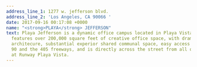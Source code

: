 ```yaml
---
address_line_1: 1277 w. jefferson blvd.
address_line_2: 'Los Angeles, CA 90066 '
date: 2017-09-16 00:17:08 +0000
name: "<strong>PLAYA</strong> JEFFERSON"
text: Playa Jefferson is a dynamic office campus located in Playa Vista. The campus
  features over 200,000 square feet of creative office space, with dramatic and distincitive
  architecure, substantial experior shared communal space, easy access to both the
  90 and the 405 freeways, and is directly across the street from all of the amenitite
  at Runway Playa Vista.
---
```


